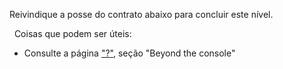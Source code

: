 Reivindique a posse do contrato abaixo para concluir este nível.

&nbsp;
Coisas que podem ser úteis:
* Consulte a página ["?"](https://ethernaut.openzeppelin.com/help), seção "Beyond the console"